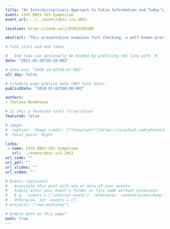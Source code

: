 ```yaml
---
title: "An Interdisciplinary Approach to False Information and Today’s Information Professional"
event: 13th EBSI-SIS Symposium
event_url: ../../event/ebsi-sis-2021

location: https://zoom.us/j/91952595188

abstract: "This presentation examines fact checking, a well-known practice often associated with journalism, and its relationship to false information. As a profession and a journalistic practice, fact checking is controversial. However, preliminary studies in LIS show fact checking techniques can be an engaging and effective way to teach source evaluation of digital information. Additionally, the techniques and ethics associated with fact checking also compliment existing Information Literacy frameworks. Through the incorporation of fact checking into information literacy programs, LIS has the potential to help improve the public’s impression of fact checking as a profession and practice, while also bringing increased awareness of LIS professionals’ potential roles and identities outside of the library. Cette présentation abordera la vérification des faits, une pratique bien connue souvent associée au journalisme, et sa relation avec de fausses informations. En tant que profession et pratique journalistique, la vérification des faits est controversée. Cependant, des études préliminaires en LIS montrent que les techniques de vérification des faits peuvent être un moyen intéressant et efficace d'enseigner l'évaluation des sources d'informations numériques. De plus, les techniques et l'éthique associées à la vérification des faits complètent également les cadres de maîtrise de l'information existants. Grâce à l’incorporation de la vérification des faits dans les programmes de maîtrise de l’information, la LIS a le potentiel de contribuer à améliorer l’impression que le public a de la vérification des faits en tant que profession et pratique, tout en sensibilisant d’avantage aux rôles et aux identités potentiels des professionnels de la LIS en dehors de la bibliothèque."

# Talk start and end times.

#   End time can optionally be hidden by prefixing the line with `#`.
date: "2021-04-28T10:20:00Z"

# date_end: "2020-10-02T10:07:00Z"
all_day: false

# Schedule page publish date (NOT talk date).
publishDate: "2010-01-01T00:00:00Z"

authors:
- Chelsea Woodhouse 

# Is this a featured talk? (true/false)
featured: false

# image:
#  caption: 'Image credit: [**Unsplash**](https://unsplash.com/photos/bzdhc5b3Bxs)'
#  focal_point: Right

links:
 - name: 13th EBSI-SIS Symposium
   url: ../event/ebsi-sis-2021
url_code: ""
url_pdf: ""
url_slides: ""
url_video: ""

# Events (optional).
#   Associate this post with one or more of your events.
#   Simply enter your event's folder or file name without extension.
#   E.g. `events = ["internal-event"]` references `content/event/deep-learning/index.md`.
#   Otherwise, set `events = []`.
# projects: ["uwo-workshop"]

# Enable math on this page?
math: true
---
```

